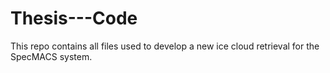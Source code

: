 # Thesis---Code
This repo contains all files used to develop a new ice cloud retrieval for the SpecMACS system.
